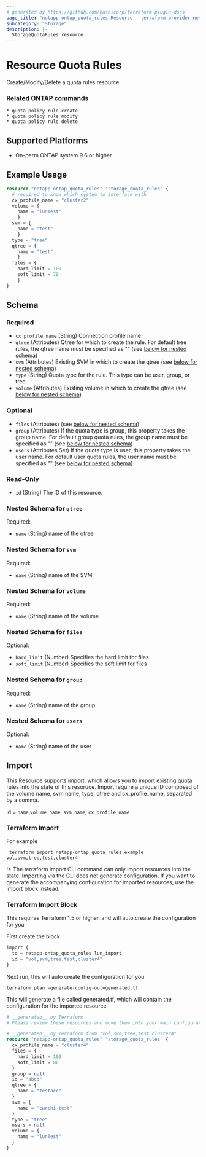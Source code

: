 ```yaml
---
# generated by https://github.com/hashicorp/terraform-plugin-docs
page_title: "netapp-ontap_quota_rules Resource - terraform-provider-netapp-ontap"
subcategory: "Storage"
description: |-
  StorageQuotaRules resource
---
```


# Resource Quota Rules

Create/Modify/Delete a quota rules resource

### Related ONTAP commands
```commandline
* quota policy rule create
* quota policy rule modify
* quota policy rule delete
```

## Supported Platforms
* On-perm ONTAP system 9.6 or higher

## Example Usage

```terraform
resource "netapp-ontap_quota_rules" "storage_quota_rules" {
  # required to know which system to interface with
  cx_profile_name = "cluster2"
  volume = {
    name = "lunTest"
    }
  svm = {
    name = "test"
    }
  type = "tree"
  qtree = {
    name = "test"
    }
  files = {
    hard_limit = 100
    soft_limit = 70
    }
}

```

<!-- schema generated by tfplugindocs -->
## Schema

### Required

- `cx_profile_name` (String) Connection profile name
- `qtree` (Attributes) Qtree for which to create the rule. For default tree rules, the qtree name must be specified as "" (see [below for nested schema](#nestedatt--qtree))
- `svm` (Attributes) Existing SVM in which to create the qtree (see [below for nested schema](#nestedatt--svm))
- `type` (String) Quota type for the rule. This type can be user, group, or tree
- `volume` (Attributes) Existing volume in which to create the qtree (see [below for nested schema](#nestedatt--volume))

### Optional

- `files` (Attributes) (see [below for nested schema](#nestedatt--files))
- `group` (Attributes) If the quota type is group, this property takes the group name. For default group quota rules, the group name must be specified as "" (see [below for nested schema](#nestedatt--group))
- `users` (Attributes Set) If the quota type is user, this property takes the user name. For default user quota rules, the user name must be specified as "" (see [below for nested schema](#nestedatt--users))

### Read-Only

- `id` (String) The ID of this resource.

<a id="nestedatt--qtree"></a>
### Nested Schema for `qtree`

Required:

- `name` (String) name of the qtree


<a id="nestedatt--svm"></a>
### Nested Schema for `svm`

Required:

- `name` (String) name of the SVM


<a id="nestedatt--volume"></a>
### Nested Schema for `volume`

Required:

- `name` (String) name of the volume


<a id="nestedatt--files"></a>
### Nested Schema for `files`

Optional:

- `hard_limit` (Number) Specifies the hard limit for files
- `soft_limit` (Number) Specifies the soft limit for files


<a id="nestedatt--group"></a>
### Nested Schema for `group`

Required:

- `name` (String) name of the group


<a id="nestedatt--users"></a>
### Nested Schema for `users`

Optional:

- `name` (String) name of the user

## Import
This Resource supports import, which allows you to import existing quota rules into the state of this resoruce.
Import require a unique ID composed of the volume name, svm name, type, qtree and cx_profile_name, separated by a comma.

id = `name`,`volume_name`, `svm_name`, `cx_profile_name`

### Terraform Import

For example
 ```shell
  terraform import netapp-ontap_quota_rules.example vol,svm,tree,test,cluster4
 ```

!> The terraform import CLI command can only import resources into the state. Importing via the CLI does not generate configuration. If you want to generate the accompanying configuration for imported resources, use the import block instead.

### Terraform Import Block
This requires Terraform 1.5 or higher, and will auto create the configuration for you

First create the block
```terraform
import {
  to = netapp-ontap_quota_rules.lun_import
  id = "vol,svm,tree,test,cluster4"
}
```
Next run, this will auto create the configuration for you
```shell
terraform plan -generate-config-out=generated.tf
```
This will generate a file called generated.tf, which will contain the configuration for the imported resource
```terraform
# __generated__ by Terraform
# Please review these resources and move them into your main configuration files.

# __generated__ by Terraform from "vol,svm,tree,test,cluster4"
resource "netapp-ontap_quota_rules" "storage_quota_rules" {
  cx_profile_name = "cluster4"
  files = {
    hard_limit = 100
    soft_limit = 80
  }
  group = null
  id = "abcd"
  qtree = {
    name = "testacc"
  }
  svm = {
    name = "carchi-test"
  }
  type = "tree"
  users = null
  volume = {
    name = "lunTest"
  }
}
```
